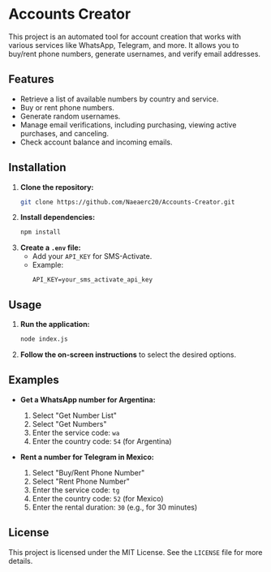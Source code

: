 # Accounts Creator

This project is an automated tool for account creation that works with various services like WhatsApp, Telegram, and more. It allows you to buy/rent phone numbers, generate usernames, and verify email addresses.

## Features

- Retrieve a list of available numbers by country and service.
- Buy or rent phone numbers.
- Generate random usernames.
- Manage email verifications, including purchasing, viewing active purchases, and canceling.
- Check account balance and incoming emails.

## Installation

1. **Clone the repository:**
    ```bash
    git clone https://github.com/Naeaerc20/Accounts-Creator.git
    ```
2. **Install dependencies:**
    ```bash
    npm install
    ```
3. **Create a `.env` file:**
   - Add your `API_KEY` for SMS-Activate.
   - Example:
     ```
     API_KEY=your_sms_activate_api_key
     ```

## Usage

1. **Run the application:**
    ```bash
    node index.js
    ```
2. **Follow the on-screen instructions** to select the desired options.

## Examples

- **Get a WhatsApp number for Argentina:**
  1. Select "Get Number List"
  2. Select "Get Numbers"
  3. Enter the service code: `wa`
  4. Enter the country code: `54` (for Argentina)

- **Rent a number for Telegram in Mexico:**
  1. Select "Buy/Rent Phone Number"
  2. Select "Rent Phone Number"
  3. Enter the service code: `tg`
  4. Enter the country code: `52` (for Mexico)
  5. Enter the rental duration: `30` (e.g., for 30 minutes)

## License

This project is licensed under the MIT License. See the `LICENSE` file for more details.
